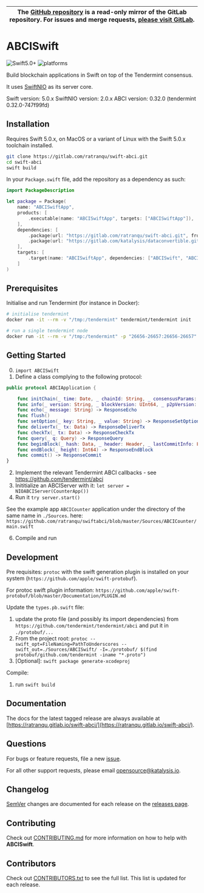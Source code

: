 <table><thead><tr align="center"><th width="9999">
The <a href="https://github.com/ratranqu/swift-abci" rel="nofollow noreferrer noopener" target="_blank">GitHub repository</a> is a <b>read-only</b> mirror of the GitLab repository. For issues and merge requests, <a href="https://gitlab.com/ratranqu/swift-abci" rel="nofollow noreferrer noopener" target="_blank">please visit GitLab</a>.
</th></tr></thead></table>

# ABCISwift
![Swift5.0+](https://img.shields.io/badge/Swift-5.0+-blue.svg)
![platforms](https://img.shields.io/badge/platforms-macOS%20%7C%20linux-orange.svg)

Build blockchain applications in Swift on top of the Tendermint consensus.

It uses [SwiftNIO](https://github.com/apple/swift-nio) as its server core.

Swift version: 5.0.x
SwiftNIO version: 2.0.x
ABCI version: 0.32.0 (tendermint 0.32.0-747f99fd)


## Installation

Requires Swift 5.0.x, on MacOS or a variant of Linux with the Swift 5.0.x toolchain installed.

``` bash 
git clone https://gitlab.com/ratranqu/swift-abci.git
cd swift-abci
swift build
```

In your `Package.swift` file, add the repository as a dependency as such:
``` swift
import PackageDescription

let package = Package(
    name: "ABCISwiftApp",
    products: [
        .executable(name: "ABCISwiftApp", targets: ["ABCISwiftApp"]),
    ],
    dependencies: [
        .package(url: "https://gitlab.com/ratranqu/swift-abci.git", from: "1.0.0"),
        .package(url: "https://gitlab.com/katalysis/dataconvertible.git", from: "0.1.0"),
    ],
    targets: [
        .target(name: "ABCISwiftApp", dependencies: ["ABCISwift", "ABCINIOSwift", "DataConvertible"]),
    ]
)
```

## Prerequisites

Initialise and run Tendermint (for instance in Docker): 
```bash
# initialise tendermint
docker run -it --rm -v "/tmp:/tendermint" tendermint/tendermint init

# run a single tendermint node
docker run -it --rm -v "/tmp:/tendermint" -p "26656-26657:26656-26657"  tendermint/tendermint node --proxy_app="tcp://host.docker.internal:26658"
```

## Getting Started

0. `import ABCISwift`
1. Define a class complying to the following protocol:
``` swift
public protocol ABCIApplication {

    func initChain(_ time: Date, _ chainId: String, _ consensusParams: ConsensusParams, _ updates: [ValidatorUpdate], _ appStateBytes: Data) -> ResponseInitChain
    func info(_ version: String, _ blockVersion: UInt64, _ p2pVersion: UInt64) -> ResponseInfo
    func echo(_ message: String) -> ResponseEcho
    func flush()
    func setOption(_ key: String, _ value: String) -> ResponseSetOption
    func deliverTx(_ tx: Data) -> ResponseDeliverTx
    func checkTx(_ tx: Data) -> ResponseCheckTx
    func query(_ q: Query) -> ResponseQuery
    func beginBlock(_ hash: Data, _ header: Header, _ lastCommitInfo: LastCommitInfo, _ byzantineValidators: [Evidence]) -> ResponseBeginBlock
    func endBlock(_ height: Int64) -> ResponseEndBlock
    func commit() -> ResponseCommit
}
```
2. Implement the relevant Tendermint ABCI callbacks - see https://github.com/tendermint/abci
3. Inititialize an ABCIServer with it:
`let server = NIOABCIServer(CounterApp())`
4. Run it
`try server.start()`


See the example app `ABCICounter` application under the directory of the same name in `./Sources`.
here: `https://github.com/ratranqu/swiftabci/blob/master/Sources/ABCICounter/main.swift`

6. Compile and run

## Development

Pre requisites: `protoc` with the swift generation plugin is installed on your system (`https://github.com/apple/swift-protobuf`).

For protoc swift plugin information: `https://github.com/apple/swift-protobuf/blob/master/Documentation/PLUGIN.md`

Update the `types.pb.swift` file:
1. update the proto file (and possibly its import dependencies) from  `https://github.com/tendermint/tendermint/abci` and put it in `./protobuf/...`
2. From the project root: `protoc --swift_opt=FileNaming=PathToUnderscores --swift_out=./Sources/ABCISwift/ -I=./protobuf/ $(find protobuf/github.com/tendermint -iname "*.proto")`
3. [Optional]: `swift package generate-xcodeproj`

Compile:
1. run `swift build`

## Documentation

The docs for the latest tagged release are always available at [https://ratranqu.gitlab.io/swift-abci/](https://ratranqu.gitlab.io/swift-abci/).

## Questions

For bugs or feature requests, file a new [issue](https://gitlab.com/ratranqu/swift-abci/issues).

For all other support requests, please email [opensource@katalysis.io](mailto:opensource@katalysis.io).

## Changelog

[SemVer](https://semver.org/) changes are documented for each release on the [releases page](https://gitlab.com/ratranqu/swift-abci/-/releases).

## Contributing

Check out [CONTRIBUTING.md](https://gitlab.com/ratranqu/swift-abci/blob/master/CONTRIBUTING.md) for more information on how to help with **ABCISwift**.

## Contributors

Check out [CONTRIBUTORS.txt](https://gitlab.com/ratranqu/swift-abci/blob/master/CONTRIBUTORS.txt) to see the full list. This list is updated for each release.
